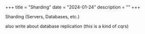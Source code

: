 +++
title = "Sharding"
date = "2024-01-24"
description = ""
+++

Sharding (Servers, Databases, etc.)

also write about database replication (this is a kind of cqrs)